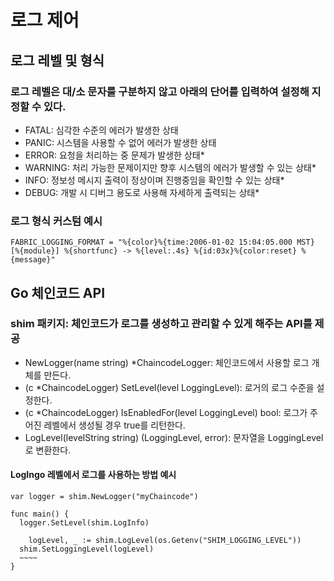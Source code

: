 # 로그 제어
## 로그 레벨 및 형식
### 로그 레벨은 대/소 문자를 구분하지 않고 아래의 단어를 입력하여 설정해 지정할 수 있다.
- FATAL: 심각한 수준의 에러가 발생한 상태
- PANIC: 시스템을 사용할 수 없어 에러가 발생한 상태
- ERROR: 요청을 처리하는 중 문제가 발생한 상태*
- WARNING: 처리 가능한 문제이지만 향후 시스템의 에러가 발생할 수 있는 상태*
- INFO: 정보성 메시지 출력이 정상이며 진행중임을 확인할 수 있는 상태*
- DEBUG: 개발 시 디버그 용도로 사용해 자세하게 출력되는 상태*
### 로그 형식 커스텀 예시
```
FABRIC_LOGGING_FORMAT = "%{color}%{time:2006-01-02 15:04:05.000 MST} [%{module}] %{shortfunc} -> %{level:.4s} %{id:03x}%{color:reset} %{message}"
```
## Go 체인코드 API
### shim 패키지: 체인코드가 로그를 생성하고 관리할 수 있게 해주는 API를 제공
- NewLogger(name string) *ChaincodeLogger: 체인코드에서 사용할 로그 개체를 만든다.
- (c *ChaincodeLogger) SetLevel(level LoggingLevel): 로거의 로그 수준을 설정한다.
- (c *ChaincodeLogger) IsEnabledFor(level LoggingLevel) bool: 로그가 주어진 레벨에서 생성될 경우 true를 리턴한다.
- LogLevel(levelString string) (LoggingLevel, error): 문자열을 LoggingLevel로 변환한다.
#### LogIngo 레벨에서 로그를 사용하는 방법 예시
```
var logger = shim.NewLogger("myChaincode")

func main() {
  logger.SetLevel(shim.LogInfo)

    logLevel, _ := shim.LogLevel(os.Getenv("SHIM_LOGGING_LEVEL"))
  shim.SetLoggingLevel(logLevel)
  ~~~~
}
```